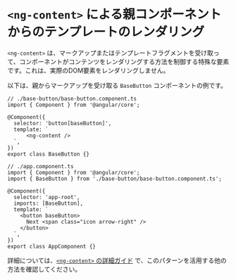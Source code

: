 # `<ng-content>` による親コンポーネントからのテンプレートのレンダリング

`<ng-content>` は、マークアップまたはテンプレートフラグメントを受け取って、コンポーネントがコンテンツをレンダリングする方法を制御する特殊な要素です。これは、実際のDOM要素をレンダリングしません。

以下は、親からマークアップを受け取る `BaseButton` コンポーネントの例です。

```angular-ts
// ./base-button/base-button.component.ts
import { Component } from '@angular/core';

@Component({
  selector: 'button[baseButton]',
  template: `
      <ng-content />
  `,
})
export class BaseButton {}
```

```angular-ts
// ./app.component.ts
import { Component } from '@angular/core';
import { BaseButton } from './base-button/base-button.component.ts';

@Component({
  selector: 'app-root',
  imports: [BaseButton],
  template: `
    <button baseButton>
      Next <span class="icon arrow-right" />
    </button>
  `,
})
export class AppComponent {}
```

詳細については、[`<ng-content>` の詳細ガイド](/guide/components/content-projection) で、このパターンを活用する他の方法を確認してください。
